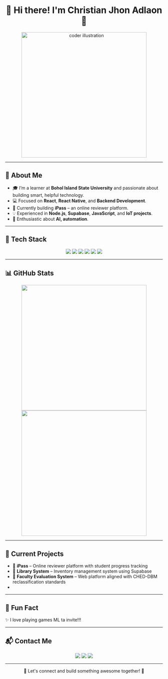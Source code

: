 <h1 align="center">🚀 Hi there! I'm Christian Jhon Adlaon 👋</h1>

<p align="center">
  <img src="https://github.com/user-attachments/assets/d5e7f875-b8eb-4664-aaba-f3e8d8ad6737" width="400" alt="coder illustration"/>
</p>

---

## 🌟 About Me

- 🎓 I’m a learner at **Bohol Island State University** and passionate about building smart, helpful technology.
- 💻 Focused on **React**, **React Native**, and **Backend Development**.
- 📱 Currently building **iPass** – an online reviewer platform.
- 💡 Experienced in **Node.js**, **Supabase**, **JavaScript**, and **IoT projects**.
- 🤖 Enthusiastic about **AI, automation**.

---

## 🧰 Tech Stack

<p align="center">
  <img src="https://img.shields.io/badge/React-20232A?style=for-the-badge&logo=react&logoColor=61DAFB"/>
  <img src="https://img.shields.io/badge/React_Native-20232A?style=for-the-badge&logo=react&logoColor=61DAFB"/>
  <img src="https://img.shields.io/badge/Node.js-339933?style=for-the-badge&logo=nodedotjs&logoColor=white"/>
  <img src="https://img.shields.io/badge/Supabase-3ECF8E?style=for-the-badge&logo=supabase&logoColor=white"/>
  <img src="https://img.shields.io/badge/Arduino-00979D?style=for-the-badge&logo=arduino&logoColor=white"/>
  <img src="https://img.shields.io/badge/Firebase-ffca28?style=for-the-badge&logo=firebase&logoColor=black"/>
</p>

---

## 📊 GitHub Stats

<p align="center">
  <img src="https://github-readme-stats.vercel.app/api?username=christianadlaon&show_icons=true&theme=radical" width="400"/>
  <img src="https://github-readme-streak-stats.herokuapp.com?user=christianadlaon&theme=radical&date_format=M%20j%5B%2C%20Y%5D" width="400"/>
</p>

---

## 🚧 Current Projects

- 🔹 **iPass** – Online reviewer platform with student progress tracking  
- 🔹 **Library System** – Inventory management system using Supabase  
- 🔹 **Faculty Evaluation System** – Web platform aligned with CHED-DBM reclassification standards
- 

---

## 🎯 Fun Fact

✨ I love playing games ML ta invite!!!

---

## 📬 Contact Me

<p align="center">
  <a href="mailto:your@email.com"><img src="https://img.shields.io/badge/Email-D14836?style=for-the-badge&logo=gmail&logoColor=white"/></a>
  <a href="https://facebook.com/yourprofile"><img src="https://img.shields.io/badge/Facebook-1877F2?style=for-the-badge&logo=facebook&logoColor=white"/></a>
  <a href="https://linkedin.com/in/yourname"><img src="https://img.shields.io/badge/LinkedIn-0077B5?style=for-the-badge&logo=linkedin&logoColor=white"/></a>
</p>

---

<p align="center">🚀 Let's connect and build something awesome together! 🌟</p>
